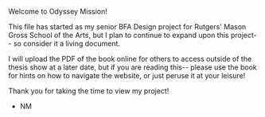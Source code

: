 Welcome to Odyssey Mission!

This file has started as my senior BFA Design project for Rutgers' Mason Gross School of the Arts, but I plan to continue to expand upon this project-- so consider it a living document.

I will upload the PDF of the book online for others to access outside of the thesis show at a later date, but if you are reading this-- please use the book for hints on how to navigate the website, or just peruse it at your leisure!

Thank you for taking the time to view my project!

- NM
